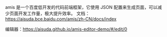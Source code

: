 amis 是一个百度低开发的代码前端框架，它使用 JSON 配置来生成页面，可以减少页面开发工作量，极大提升效率。
文档：https://aisuda.bce.baidu.com/amis/zh-CN/docs/index

编辑器：https://aisuda.github.io/amis-editor-demo/#/edit/0